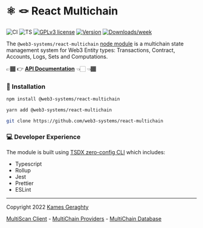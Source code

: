 # ⚛️ 🪢 React Multichain

![CI](https://github.com/web3-systems/react-multichain/actions/workflows/main.yml/badge.svg)
![TS](https://badgen.net/badge/-/TypeScript?icon=typescript&label&labelColor=blue&color=555555)
[![GPLv3 license](https://img.shields.io/badge/License-MIT-blue.svg)](http://perso.crans.org/besson/LICENSE.html)
[![Version](https://img.shields.io/npm/v/@web3-systems/react-multichain.svg)](https://npmjs.org/package/@web3-systems/react-multichain)
[![Downloads/week](https://img.shields.io/npm/dw/@web3-systems/react-multichain.svg)](https://npmjs.org/package/@web3-systems/react-multichain)

The `@web3-systems/react-multichain` [node module](https://www.npmjs.com/package/@web3-systems/react-multichain) is a multichain state management system for Web3 Entity types: Transactions, Contract, Accounts, Logs, Sets and Computations.

👉🏾 👉 [**API Documentation**](https://web3-systems.github.io/react-multichain) 👈🏻 👈🏾

### 💾 Installation

```sh
npm install @web3-systems/react-multichain
```

```sh
yarn add @web3-systems/react-multichain
```

```sh
git clone https://github.com/web3-systems/react-multichain
```

### 💻 Developer Experience

The module is built using [TSDX zero-config CLI](https://tsdx.io/) which includes:

- Typescript
- Rollup
- Jest
- Prettier
- ESLint

<hr />

Copyright 2022 [Kames Geraghty](https://web3-systems.io)

[MultiScan Client](https://github.com/web3-systems/multiscan-client) - [MultiChain Providers](https://github.com/web3-systems/multichain-providers) - [MultiChain Database](https://github.com/web3-systems/multichain-database)